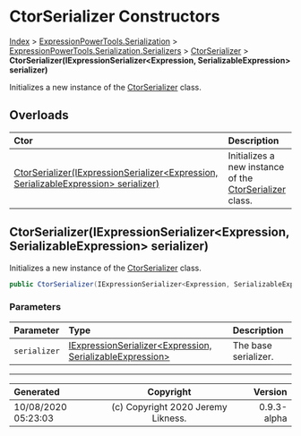 ﻿# CtorSerializer Constructors

[Index](../index.md) > [ExpressionPowerTools.Serialization](ExpressionPowerTools.Serialization.a.md) > [ExpressionPowerTools.Serialization.Serializers](ExpressionPowerTools.Serialization.Serializers.n.md) > [CtorSerializer](ExpressionPowerTools.Serialization.Serializers.CtorSerializer.cs.md) > **CtorSerializer(IExpressionSerializer&lt;Expression, SerializableExpression> serializer)**

Initializes a new instance of the [CtorSerializer](ExpressionPowerTools.Serialization.Serializers.CtorSerializer.cs.md) class.

## Overloads

| Ctor | Description |
| :-- | :-- |
| [CtorSerializer(IExpressionSerializer&lt;Expression, SerializableExpression> serializer)](#ctorserializeriexpressionserializerexpression-serializableexpression-serializer) | Initializes a new instance of the [CtorSerializer](ExpressionPowerTools.Serialization.Serializers.CtorSerializer.cs.md) class. |

## CtorSerializer(IExpressionSerializer&lt;Expression, SerializableExpression> serializer)

Initializes a new instance of the [CtorSerializer](ExpressionPowerTools.Serialization.Serializers.CtorSerializer.cs.md) class.

```csharp
public CtorSerializer(IExpressionSerializer<Expression, SerializableExpression> serializer)
```

### Parameters

| Parameter | Type | Description |
| :-- | :-- | :-- |
| `serializer` | [IExpressionSerializer&lt;Expression, SerializableExpression>](ExpressionPowerTools.Serialization.Signatures.IExpressionSerializer`2.i.md) | The base serializer. |



---

| Generated | Copyright | Version |
| :-- | :-: | --: |
| 10/08/2020 05:23:03 | (c) Copyright 2020 Jeremy Likness. | 0.9.3-alpha |
